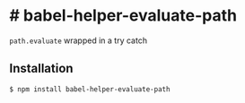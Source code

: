 # # babel-helper-evaluate-path

`path.evaluate` wrapped in a try catch

## Installation

```sh
$ npm install babel-helper-evaluate-path
```
